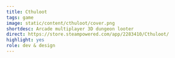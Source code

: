 ```yaml
---
title: Cthuloot
tags: game
image: static/content/cthuloot/cover.png
shortdesc: Arcade multiplayer 3D dungeon looter
direct: https://store.steampowered.com/app/2283410/Cthuloot/
highlight: yes
role: dev & design
---
```


